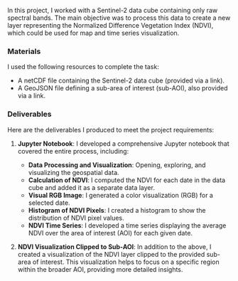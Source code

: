 In this project, I worked with a Sentinel-2 data cube containing only raw spectral bands. The main objective was to process this data to create a new layer representing the Normalized Difference Vegetation Index (NDVI), which could be used for map and time series visualization.

### Materials
I used the following resources to complete the task:
- A netCDF file containing the Sentinel-2 data cube (provided via a link).
- A GeoJSON file defining a sub-area of interest (sub-AOI), also provided via a link.

### Deliverables
Here are the deliverables I produced to meet the project requirements:

1. **Jupyter Notebook**: I developed a comprehensive Jupyter notebook that covered the entire process, including:
   - **Data Processing and Visualization**: Opening, exploring, and visualizing the geospatial data.
   - **Calculation of NDVI**: I computed the NDVI for each date in the data cube and added it as a separate data layer.
   - **Visual RGB Image**: I generated a color visualization (RGB) for a selected date.
   - **Histogram of NDVI Pixels**: I created a histogram to show the distribution of NDVI pixel values.
   - **NDVI Time Series**: I developed a time series displaying the average NDVI over the area of interest (AOI) for each given date.

2. **NDVI Visualization Clipped to Sub-AOI**: In addition to the above, I created a visualization of the NDVI layer clipped to the provided sub-area of interest. This visualization helps to focus on a specific region within the broader AOI, providing more detailed insights.
